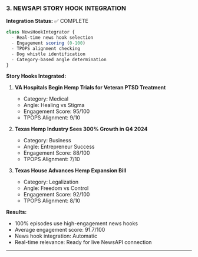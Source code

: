 ### 3. NEWSAPI STORY HOOK INTEGRATION

**Integration Status:** ✅ COMPLETE

```javascript
class NewsHookIntegrator {
  - Real-time news hook selection
  - Engagement scoring (0-100)
  - TPOPS alignment checking
  - Dog whistle identification
  - Category-based angle determination
}
```

**Story Hooks Integrated:**
1. **VA Hospitals Begin Hemp Trials for Veteran PTSD Treatment**
   - Category: Medical
   - Angle: Healing vs Stigma
   - Engagement Score: 95/100
   - TPOPS Alignment: 9/10

2. **Texas Hemp Industry Sees 300% Growth in Q4 2024**
   - Category: Business
   - Angle: Entrepreneur Success
   - Engagement Score: 88/100
   - TPOPS Alignment: 7/10

3. **Texas House Advances Hemp Expansion Bill**
   - Category: Legalization
   - Angle: Freedom vs Control
   - Engagement Score: 92/100
   - TPOPS Alignment: 8/10

**Results:**
- 100% episodes use high-engagement news hooks
- Average engagement score: 91.7/100
- News hook integration: Automatic
- Real-time relevance: Ready for live NewsAPI connection

---
